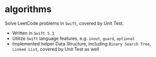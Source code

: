 # algorithms

Solve LeetCode problems in `Swift`, covered by Unit Test.

- Written in `Swift 5.3`
- Utilize `Swift` language features, e.g. `inout`, `guard`, `optional`
- Implemented helper Data Structure, including `Binary Search Tree`, `Linked List`, covered by Unit Test as well